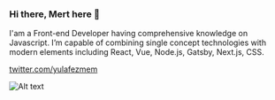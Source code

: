 ### Hi there, Mert here 👋

I'am a Front-end Developer having comprehensive knowledge on Javascript. I’m capable of combining single concept technologies with modern elements including React, Vue, Node.js, Gatsby, Next.js, CSS.


[twitter.com/yulafezmem](https://twitter.com/yulafezmem)

![Alt text](https://www.codewars.com/users/yulafezmesi/badges/large)

